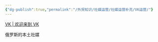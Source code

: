```yaml
---
{"dg-publish":true,"permalink":"/外贸知识/社媒运营/社媒运营补充/VK运营/"}
---
```


[VK | 欢迎来到 VK](https://vk.com/)

俄罗斯的本土社媒 